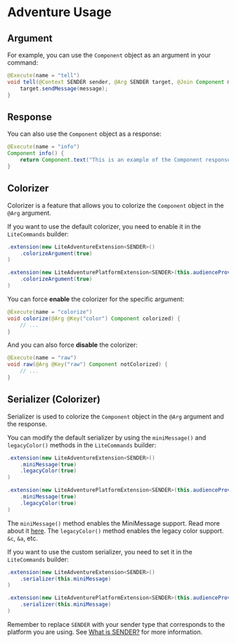# Adventure Usage

## Argument

For example, you can use the `Component` object as an argument in your command:

```java
@Execute(name = "tell")
void tell(@Context SENDER sender, @Arg SENDER target, @Join Component message) {
    target.sendMessage(message);
}
```

## Response

You can also use the `Component` object as a response:

```java
@Execute(name = "info")
Component info() {
    return Component.text("This is an example of the Component response.");
}
```

## Colorizer

Colorizer is a feature that allows you to colorize the `Component` object in the `@Arg` argument.

If you want to use the default colorizer, you need to enable it in the `LiteCommands` builder:

<tabs>
<tab title="Adventure">

```java
.extension(new LiteAdventureExtension<SENDER>()
    .colorizeArgument(true)
)
```
</tab>
<tab title="Adventure Platform">

```java
.extension(new LiteAdventurePlatformExtension<SENDER>(this.audienceProvider)
    .colorizeArgument(true)
)
```
</tab>
</tabs>

You can force **enable** the colorizer for the specific argument:

```java
@Execute(name = "colorize")
void colorize(@Arg @Key("color") Component colorized) {
    // ...
}
```

And you can also force **disable** the colorizer:

```java
@Execute(name = "raw")
void raw(@Arg @Key("raw") Component notColorized) {
    // ...
}
```

## Serializer (Colorizer)

Serializer is used to colorize the `Component` object in the `@Arg` argument and the response.

You can modify the default serializer by using the `miniMessage()` and `legacyColor()` methods in the `LiteCommands` builder:

<tabs>
<tab title="Adventure">

```java
.extension(new LiteAdventureExtension<SENDER>()
    .miniMessage(true)
    .legacyColor(true)
)
```
</tab>
<tab title="Adventure Platform">

```java
.extension(new LiteAdventurePlatformExtension<SENDER>(this.audienceProvider)
    .miniMessage(true)
    .legacyColor(true)
)
```
</tab>
</tabs>

The `miniMessage()` method enables the MiniMessage support. Read more about it [here](https://docs.advntr.dev/minimessage/).
The `legacyColor()` method enables the legacy color support. `&c`, `&a`, etc.


If you want to use the custom serializer, you need to set it in the `LiteCommands` builder:

<tabs>
<tab title="Adventure">

```java
.extension(new LiteAdventureExtension<SENDER>()
    .serializer(this.miniMessage)
)
```
</tab>
<tab title="Adventure Platform">

```java
.extension(new LiteAdventurePlatformExtension<SENDER>(this.audienceProvider)
    .serializer(this.miniMessage)
)
```
</tab>
</tabs>

<warning>
    Remember to replace <code>SENDER</code> with your sender type that corresponds to the platform you are using.
    See <a href="SENDER.md">What is SENDER?</a> for more information.
</warning>